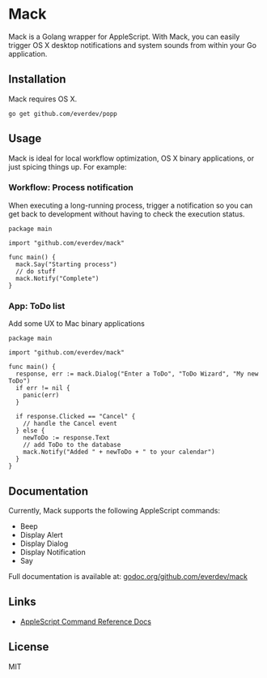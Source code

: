 # Mack
Mack is a Golang wrapper for AppleScript. With Mack, you can easily trigger OS X desktop notifications and system sounds from within your Go application.

## Installation
Mack requires OS X.

`go get github.com/everdev/popp`

## Usage
Mack is ideal for local workflow optimization, OS X binary applications, or just spicing things up. For example:

### Workflow: Process notification
When executing a long-running process, trigger a notification so you can get back to development without having to check the execution status.
```
package main

import "github.com/everdev/mack"

func main() {
  mack.Say("Starting process")
  // do stuff
  mack.Notify("Complete")
}
```

### App: ToDo list
Add some UX to Mac binary applications
```
package main

import "github.com/everdev/mack"

func main() {
  response, err := mack.Dialog("Enter a ToDo", "ToDo Wizard", "My new ToDo")
  if err != nil {
    panic(err)
  }

  if response.Clicked == "Cancel" {
    // handle the Cancel event
  } else {
    newToDo := response.Text
    // add ToDo to the database
    mack.Notify("Added " + newToDo + " to your calendar")  
  }
}
```

## Documentation
Currently, Mack supports the following AppleScript commands:
* Beep
* Display Alert
* Display Dialog
* Display Notification
* Say

Full documentation is available at: [godoc.org/github.com/everdev/mack](http://godoc.org/github.com/everdev/mack)

## Links
* [AppleScript Command Reference Docs](https://developer.apple.com/library/mac/documentation/AppleScript/Conceptual/AppleScriptLangGuide/reference/ASLR_cmds.html)

## License
MIT
